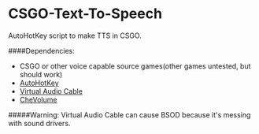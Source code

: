 # CSGO-Text-To-Speech
AutoHotKey script to make TTS in CSGO.

####Dependencies:
- CSGO or other voice capable source games(other games untested, but should work)
- [AutoHotKey](www.autohotkey.com)
- [Virtual Audio Cable](http://software.muzychenko.net/eng/vac.htm)
- [CheVolume](http://chevolume.com/)

#####Warning: Virtual Audio Cable can cause BSOD because it's messing with sound drivers.
